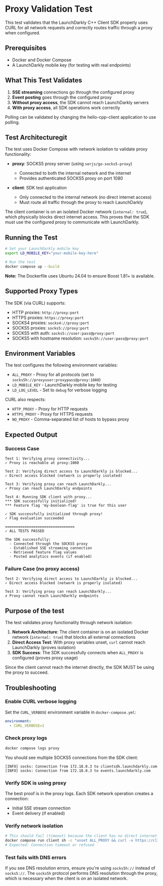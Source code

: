 # Proxy Validation Test

This test validates that the LaunchDarkly C++ Client SDK properly uses CURL for all network requests and correctly routes traffic through a proxy when configured.

## Prerequisites

- Docker and Docker Compose
- A LaunchDarkly mobile key (for testing with real endpoints)

## What This Test Validates

1. **SSE streaming** connections go through the configured proxy
2. **Event posting** goes through the configured proxy
3. **Without proxy access**, the SDK cannot reach LaunchDarkly servers
4. **With proxy access**, all SDK operations work correctly

Polling can be validated by changing the hello-cpp-client application to use polling.

## Test Architecturegit

The test uses Docker Compose with network isolation to validate proxy functionality:

- **proxy**: SOCKS5 proxy server (using `serjs/go-socks5-proxy`)
  - Connected to both the internal network and the internet
  - Provides authenticated SOCKS5 proxy on port 1080

- **client**: SDK test application
  - Only connected to the internal network (no direct internet access)
  - Must route all traffic through the proxy to reach LaunchDarkly

The client container is on an isolated Docker network (`internal: true`), which physically blocks direct internet access. This proves that the SDK must use the configured proxy to communicate with LaunchDarkly.

## Running the Test

```bash
# Set your LaunchDarkly mobile key
export LD_MOBILE_KEY="your-mobile-key-here"

# Run the test
docker compose up --build
```

**Note:** The Dockerfile uses Ubuntu 24.04 to ensure Boost 1.81+ is available.

## Supported Proxy Types

The SDK (via CURL) supports:
- HTTP proxies: `http://proxy:port`
- HTTPS proxies: `https://proxy:port`
- SOCKS4 proxies: `socks4://proxy:port`
- SOCKS5 proxies: `socks5://proxy:port`
- SOCKS5 with auth: `socks5://user:pass@proxy:port`
- SOCKS5 with hostname resolution: `socks5h://user:pass@proxy:port`

## Environment Variables

The test configures the following environment variables:

- `ALL_PROXY` - Proxy for all protocols (set to `socks5h://proxyuser:proxypass@proxy:1080`)
- `LD_MOBILE_KEY` - LaunchDarkly mobile key for testing
- `LD_LOG_LEVEL` - Set to `debug` for verbose logging

CURL also respects:
- `HTTP_PROXY` - Proxy for HTTP requests
- `HTTPS_PROXY` - Proxy for HTTPS requests
- `NO_PROXY` - Comma-separated list of hosts to bypass proxy

## Expected Output

### Success Case
```
Test 1: Verifying proxy connectivity...
✓ Proxy is reachable at proxy:1080

Test 2: Verifying direct access to LaunchDarkly is blocked...
✓ Direct access blocked (network is properly isolated)

Test 3: Verifying proxy can reach LaunchDarkly...
✓ Proxy can reach LaunchDarkly endpoints

Test 4: Running SDK client with proxy...
*** SDK successfully initialized!
*** Feature flag 'my-boolean-flag' is true for this user

✓ SDK successfully initialized through proxy!
✓ Flag evaluation succeeded

================================
✓ ALL TESTS PASSED

The SDK successfully:
  - Connected through the SOCKS5 proxy
  - Established SSE streaming connection
  - Retrieved feature flag values
  - Posted analytics events (if enabled)
```

### Failure Case (no proxy access)
```
Test 2: Verifying direct access to LaunchDarkly is blocked...
✓ Direct access blocked (network is properly isolated)

Test 3: Verifying proxy can reach LaunchDarkly...
✗ Proxy cannot reach LaunchDarkly endpoints
```

## Purpose of the test

The test validates proxy functionality through network isolation:

1. **Network Architecture**: The client container is on an isolated Docker network (`internal: true`) that blocks all external connections
2. **Direct Access Test**: With proxy variables unset, `curl` cannot reach LaunchDarkly (proves isolation)
3. **SDK Success**: The SDK successfully connects when `ALL_PROXY` is configured (proves proxy usage)

Since the client cannot reach the internet directly, the SDK MUST be using the proxy to succeed.

## Troubleshooting

### Enable CURL verbose logging

Set the `CURL_VERBOSE` environment variable in `docker-compose.yml`:
```yaml
environment:
  - CURL_VERBOSE=1
```

### Check proxy logs

```bash
docker compose logs proxy
```

You should see multiple SOCKS5 connections from the SDK client:
```
[INFO] socks: Connection from 172.18.0.3 to clientsdk.launchdarkly.com
[INFO] socks: Connection from 172.18.0.3 to events.launchdarkly.com
```

### Verify SDK is using proxy

The best proof is in the proxy logs. Each SDK network operation creates a connection:
- Initial SSE stream connection
- Event delivery (if enabled)

### Verify network isolation

```bash
# This should fail (timeout) because the client has no direct internet access
docker compose run client sh -c "unset ALL_PROXY && curl -v https://clientsdk.launchdarkly.com"
# Expected: Connection timeout or refused
```

### Test fails with DNS errors

If you see DNS resolution errors, ensure you're using `socks5h://` instead of `socks5://`. The `socks5h` protocol performs DNS resolution through the proxy, which is necessary when the client is on an isolated network.
